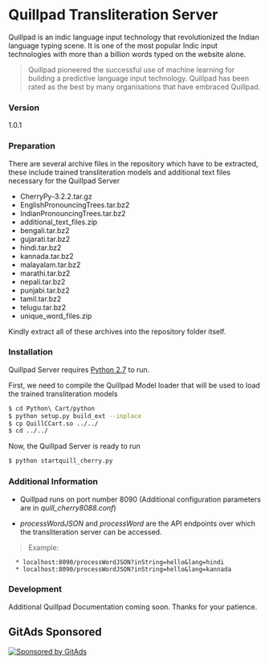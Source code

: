 # Quillpad Transliteration Server

   Quillpad is an indic language input technology that revolutionized the Indian language typing scene. It is one of the most popular Indic input technologies with more than a billion words typed on the website alone.

   > Quillpad pioneered the successful use of machine learning for 
   > building a predictive language input technology. 
   > Quillpad has been rated as the best by many organisations that have embraced Quillpad.

   ### Version
   1.0.1

   ### Preparation

   There are several archive files in the repository which have to be extracted, these include trained transliteration models and additional text files necessary for the Quillpad Server

   *  CherryPy-3.2.2.tar.gz
   *  EnglishPronouncingTrees.tar.bz2
   *  IndianPronouncingTrees.tar.bz2
   *  additional_text_files.zip
   *  bengali.tar.bz2
   *  gujarati.tar.bz2
   *  hindi.tar.bz2
   *  kannada.tar.bz2
   *  malayalam.tar.bz2
   *  marathi.tar.bz2
   *  nepali.tar.bz2
   *  punjabi.tar.bz2
   *  tamil.tar.bz2
   *  telugu.tar.bz2
   *  unique_word_files.zip

   Kindly extract all of these archives into the repository folder itself.

   ### Installation

   Quillpad Server requires [Python 2.7](https://www.python.org/downloads/) to run.

   First, we need to compile the Quillpad Model loader that will be used to load the trained transliteration models

   ```sh
   $ cd Python\ Cart/python
   $ python setup.py build_ext --inplace
   $ cp QuillCCart.so ../../
   $ cd ../../
   ```

   Now, the Quillpad Server is ready to run

   ```sh
   $ python startquill_cherry.py
   ```

   ### Additional Information

   * Quillpad runs on port number 8090 (Additional configuration parameters are in *quill_cherry8088.conf*)

   * *processWordJSON* and *processWord* are the API endpoints over which the transliteration server can be accessed.
   > Example:

      * localhost:8090/processWordJSON?inString=hello&lang=hindi
      * localhost:8090/processWordJSON?inString=hello&lang=kannada

   ### Development

   Additional Quillpad Documentation coming soon. Thanks for your patience.


## GitAds Sponsored
[![Sponsored by GitAds](https://gitads.dev/v1/ad-serve?source=arnabnandy7/quillpad-server@github)](https://gitads.dev/v1/ad-track?source=arnabnandy7/quillpad-server@github)


